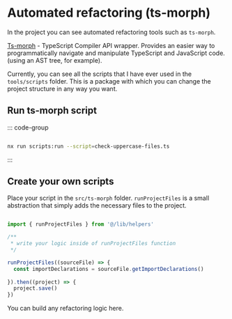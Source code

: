 # Automated refactoring (ts-morph)

In the project you can see automated refactoring tools such as `ts-morph`.

[Ts-morph](https://ts-morph.com/setup/) - TypeScript Compiler API wrapper. Provides an easier way to programmatically 
navigate and manipulate TypeScript and JavaScript code. (using an AST tree, for example).

Currently, you can see all the scripts that I have ever used in the `tools/scripts` folder. 
This is a package with which you can change the project structure in any way you want.

## Run ts-morph script

::: code-group

```sh [yarn]

nx run scripts:run --script=check-uppercase-files.ts
```

:::

## Create your own scripts

Place your script in the `src/ts-morph` folder. 
`runProjectFiles` is a small abstraction that simply 
adds the necessary files to the project.

```ts

import { runProjectFiles } from '@/lib/helpers'

/**
 * write your logic inside of runProjectFiles function
 */

runProjectFiles((sourceFile) => {
  const importDeclarations = sourceFile.getImportDeclarations()
  
}).then((project) => {
  project.save()
})

```

You can build any refactoring logic here.
